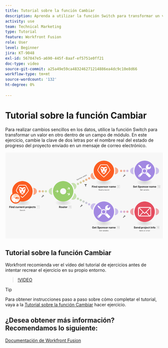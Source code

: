 ```yaml
---
title: Tutorial sobre la función Cambiar
description: Aprenda a utilizar la función Switch para transformar un valor en otro dentro de un campo de módulo en [!DNL Adobe Workfront Fusion].
activity: use
team: Technical Marketing
type: Tutorial
feature: Workfront Fusion
role: User
level: Beginner
jira: KT-9048
exl-id: 567847e5-a690-445f-8aaf-ef5751e0ff21
doc-type: video
source-git-commit: a25a49e59ca483246271214886ea4dc9c10e8d66
workflow-type: tm+mt
source-wordcount: '132'
ht-degree: 0%

---
```


# Tutorial sobre la función Cambiar

Para realizar cambios sencillos en los datos, utilice la función Switch para transformar un valor en otro dentro de un campo de módulo. En este ejercicio, cambie la clave de dos letras por el nombre real del estado de progreso del proyecto enviado en un mensaje de correo electrónico.

![Una imagen con la función de conmutación](assets/beyond-basic-modules-3.png)

## Tutorial sobre la función Cambiar

Workfront recomienda ver el vídeo del tutorial de ejercicios antes de intentar recrear el ejercicio en su propio entorno.

>[!VIDEO](https://video.tv.adobe.com/v/335289/?quality=12&learn=on)

>[!TIP]
>
>Para obtener instrucciones paso a paso sobre cómo completar el tutorial, vaya a la [Tutorial sobre la función Cambiar](https://experienceleague.adobe.com/docs/workfront-learn/tutorials-workfront/fusion/exercises/switch-function.html?lang=en) hacer ejercicio.


## ¿Desea obtener más información? Recomendamos lo siguiente:

[Documentación de Workfront Fusion](https://experienceleague.adobe.com/docs/workfront/using/adobe-workfront-fusion/workfront-fusion-2.html?lang=en)
